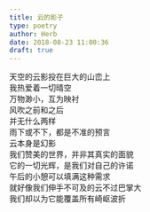 ```yaml
---  
title: 云的影子  
type: poetry  
author: Herb  
date: 2018-08-23 11:00:36  
draft: true
---  
```

天空的云影投在巨大的山峦上  
我热爱着一切晴空  
万物渺小，互为映衬    
风吹之前和之后  
并无什么两样  
雨下或不下，都是不准的预言  
云本身是幻影    
我们赞美的世界，并非其真实的面貌  
它的一切光辉，是我们对自己的许诺  
午后的小憩可以填满这种需求  
就好像我们伸手不可及的云不过巴掌大  
我们却以为它能覆盖所有崎岖波折